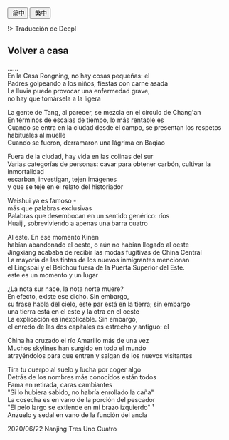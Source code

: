 <div class="poetry-container">

<a href="#/hdl/回家">
<button class="language-switcher"><i class="fa fa-file-word-o fa-fw"></i>&nbsp;简中</button>
</a>

<a href="#/ver.cht/hdl/回家">
<button class="language-switcher"><i class="fa fa-file-word-o fa-fw"></i>&nbsp;繁中</button>
</a>

<!-- <a href="#/ver.es/hdl/回家">
<button class="language-switcher"><i class="fa fa-file-word-o fa-fw"></i>&nbsp;Español</button>
</a> -->
!> Traducción de Deepl
## Volver a casa <span class="footnote" onclick="footnote1()"><i class="fa fa-file-image-o fa-fw pull-right"></i></span>

......  
En la Casa Rongning, no hay cosas pequeñas: el  
Padres golpeando a los niños, fiestas con carne asada  
La lluvia puede provocar una enfermedad grave,  
no hay que tomársela a la ligera  

La gente de Tang, al parecer, se mezcla en el círculo de Chang'an  
En términos de escalas de tiempo, lo más rentable es  
Cuando se entra en la ciudad desde el campo, se presentan los respetos habituales al muelle  
Cuando se fueron, derramaron una lágrima en Baqiao  

Fuera de la ciudad, hay vida en las colinas del sur  
Varias categorías de personas: cavar para obtener carbón, cultivar la inmortalidad  
escarban, investigan, tejen imágenes  
y que se teje en el relato del historiador  

Weishui ya es famoso -  
más que palabras exclusivas  
Palabras que desembocan en un sentido genérico: ríos  
Huaiji, sobreviviendo a apenas una barra cuatro  

Al este. En ese momento Kinen  
habían abandonado el oeste, o aún no habían llegado al oeste  
Jingxiang acababa de recibir las modas fugitivas de China Central  
La mayoría de las tintas de los nuevos inmigrantes mencionan  
el Lingspai y el Beichou fuera de la Puerta Superior del Este.  
este es un momento y un lugar  

¿La nota sur nace, la nota norte muere?  
En efecto, existe ese dicho. Sin embargo,  
su frase habla del cielo, este par está en la tierra; sin embargo  
una tierra está en el este y la otra en el oeste  
La explicación es inexplicable. Sin embargo,  
el enredo de las dos capitales es estrecho y antiguo: el  

China ha cruzado el río Amarillo más de una vez  
Muchos skylines han surgido en todo el mundo  
atrayéndolos para que entren y salgan de los nuevos visitantes  

Tira tu cuerpo al suelo y lucha por coger algo  
Detrás de los nombres más conocidos están todos  
Fama en retirada, caras cambiantes  
"Si lo hubiera sabido, no habría enrollado la caña"  
La cosecha es en vano de la porción del pescador  
"El pelo largo se extiende en mi brazo izquierdo"<span class="footnote" onclick="footnoteHJes1()">&nbsp;¹ </span>  
Anzuelo y sedal en vano de la función del ancla  

<div class="time-note">2020/06/22 Nanjing Tres Uno Cuatro</div>

</div>